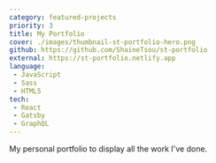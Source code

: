 ```yaml
---
category: featured-projects
priority: 3
title: My Portfolio
cover: ./images/thumbnail-st-portfolio-hero.png
github: https://github.com/ShaineTsou/st-portfolio
external: https://st-portfolio.netlify.app
language: 
 - JavaScript
 - Sass
 - HTML5
tech:
 - React
 - Gatsby
 - GraphQL
---
```

My personal portfolio to display all the work I've done.
